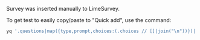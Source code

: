 Survey was inserted manually to LimeSurvey.

To get test to easily copy/paste to "Quick add", use the command:

```bash
yq '.questions|map({type,prompt,choices:(.choices // []|join("\n"))})|.[]' survey.yaml  | jq -r '"----------\n[\(.type)]\n\(.prompt)\n\n\(.choices)\n"'
```
